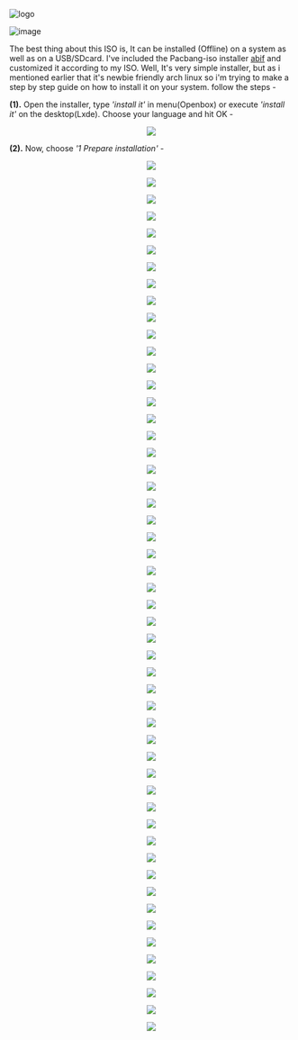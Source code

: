 ![logo](https://raw.githubusercontent.com/adi1090x/archlinux/master/images/logo_inst.png) <br />

![image](https://raw.githubusercontent.com/adi1090x/archlinux/master/images/install.jpeg) <br />

The best thing about this ISO is, It can be installed (Offline) on a system as well as on a USB/SDcard. I've included the Pacbang-iso installer [abif](https://github.com/adi1090x/archlinux/tree/master/customiso/airootfs/abif-master) and customized it according to my ISO. Well, It's very simple installer, but as i mentioned earlier that it's newbie friendly arch linux so i'm trying to make a step by step guide on how to install it on your system. follow the steps - 

**(1).** Open the installer, type *'install it'* in menu(Openbox) or execute *'install it'* on the desktop(Lxde). Choose your language and hit OK -
<p align="center">
  <img src="https://raw.githubusercontent.com/adi1090x/archlinux/master/images/Installer/abif_1.png">
</p>

**(2).** Now, choose *'1 Prepare installation'* -
<p align="center">
  <img src="https://raw.githubusercontent.com/adi1090x/archlinux/master/images/Installer/abif_2.png">
</p>
<p align="center">
  <img src="https://raw.githubusercontent.com/adi1090x/archlinux/master/images/Installer/abif_3.png">
</p>
<p align="center">
  <img src="https://raw.githubusercontent.com/adi1090x/archlinux/master/images/Installer/abif_4.png">
</p>
<p align="center">
  <img src="https://raw.githubusercontent.com/adi1090x/archlinux/master/images/Installer/abif_5.png">
</p>
<p align="center">
  <img src="https://raw.githubusercontent.com/adi1090x/archlinux/master/images/Installer/abif_6.png">
</p>
<p align="center">
  <img src="https://raw.githubusercontent.com/adi1090x/archlinux/master/images/Installer/abif_7.png">
</p>
<p align="center">
  <img src="https://raw.githubusercontent.com/adi1090x/archlinux/master/images/Installer/abif_8.png">
</p>
<p align="center">
  <img src="https://raw.githubusercontent.com/adi1090x/archlinux/master/images/Installer/abif_9.png">
</p>
<p align="center">
  <img src="https://raw.githubusercontent.com/adi1090x/archlinux/master/images/Installer/abif_10.png">
</p>
<p align="center">
  <img src="https://raw.githubusercontent.com/adi1090x/archlinux/master/images/Installer/abif_11.png">
</p>
<p align="center">
  <img src="https://raw.githubusercontent.com/adi1090x/archlinux/master/images/Installer/abif_12.png">
</p>
<p align="center">
  <img src="https://raw.githubusercontent.com/adi1090x/archlinux/master/images/Installer/abif_13.png">
</p>
<p align="center">
  <img src="https://raw.githubusercontent.com/adi1090x/archlinux/master/images/Installer/abif_14.png">
</p>
<p align="center">
  <img src="https://raw.githubusercontent.com/adi1090x/archlinux/master/images/Installer/abif_15.png">
</p>
<p align="center">
  <img src="https://raw.githubusercontent.com/adi1090x/archlinux/master/images/Installer/abif_16.png">
</p>
<p align="center">
  <img src="https://raw.githubusercontent.com/adi1090x/archlinux/master/images/Installer/abif_17.png">
</p>
<p align="center">
  <img src="https://raw.githubusercontent.com/adi1090x/archlinux/master/images/Installer/abif_18.png">
</p>
<p align="center">
  <img src="https://raw.githubusercontent.com/adi1090x/archlinux/master/images/Installer/abif_19.png">
</p>
<p align="center">
  <img src="https://raw.githubusercontent.com/adi1090x/archlinux/master/images/Installer/abif_20.png">
</p>
<p align="center">
  <img src="https://raw.githubusercontent.com/adi1090x/archlinux/master/images/Installer/abif_21.png">
</p>
<p align="center">
  <img src="https://raw.githubusercontent.com/adi1090x/archlinux/master/images/Installer/abif_22.png">
</p>
<p align="center">
  <img src="https://raw.githubusercontent.com/adi1090x/archlinux/master/images/Installer/abif_23.png">
</p>
<p align="center">
  <img src="https://raw.githubusercontent.com/adi1090x/archlinux/master/images/Installer/abif_24.png">
</p>
<p align="center">
  <img src="https://raw.githubusercontent.com/adi1090x/archlinux/master/images/Installer/abif_25.png">
</p>
<p align="center">
  <img src="https://raw.githubusercontent.com/adi1090x/archlinux/master/images/Installer/abif_26.png">
</p>
<p align="center">
  <img src="https://raw.githubusercontent.com/adi1090x/archlinux/master/images/Installer/abif_27.png">
</p>
<p align="center">
  <img src="https://raw.githubusercontent.com/adi1090x/archlinux/master/images/Installer/abif_28.png">
</p>
<p align="center">
  <img src="https://raw.githubusercontent.com/adi1090x/archlinux/master/images/Installer/abif_29.png">
</p>
<p align="center">
  <img src="https://raw.githubusercontent.com/adi1090x/archlinux/master/images/Installer/abif_30.png">
</p>
<p align="center">
  <img src="https://raw.githubusercontent.com/adi1090x/archlinux/master/images/Installer/abif_31.png">
</p>
<p align="center">
  <img src="https://raw.githubusercontent.com/adi1090x/archlinux/master/images/Installer/abif_32.png">
</p>
<p align="center">
  <img src="https://raw.githubusercontent.com/adi1090x/archlinux/master/images/Installer/abif_33.png">
</p>
<p align="center">
  <img src="https://raw.githubusercontent.com/adi1090x/archlinux/master/images/Installer/abif_34.png">
</p>
<p align="center">
  <img src="https://raw.githubusercontent.com/adi1090x/archlinux/master/images/Installer/abif_35.png">
</p>
<p align="center">
  <img src="https://raw.githubusercontent.com/adi1090x/archlinux/master/images/Installer/abif_36.png">
</p>
<p align="center">
  <img src="https://raw.githubusercontent.com/adi1090x/archlinux/master/images/Installer/abif_37.png">
</p>
<p align="center">
  <img src="https://raw.githubusercontent.com/adi1090x/archlinux/master/images/Installer/abif_38.png">
</p>
<p align="center">
  <img src="https://raw.githubusercontent.com/adi1090x/archlinux/master/images/Installer/abif_39.png">
</p>
<p align="center">
  <img src="https://raw.githubusercontent.com/adi1090x/archlinux/master/images/Installer/abif_40.png">
</p>
<p align="center">
  <img src="https://raw.githubusercontent.com/adi1090x/archlinux/master/images/Installer/abif_41.png">
</p>
<p align="center">
  <img src="https://raw.githubusercontent.com/adi1090x/archlinux/master/images/Installer/abif_42.png">
</p>
<p align="center">
  <img src="https://raw.githubusercontent.com/adi1090x/archlinux/master/images/Installer/abif_43.png">
</p>
<p align="center">
  <img src="https://raw.githubusercontent.com/adi1090x/archlinux/master/images/Installer/abif_44.png">
</p>
<p align="center">
  <img src="https://raw.githubusercontent.com/adi1090x/archlinux/master/images/Installer/abif_45.png">
</p>
<p align="center">
  <img src="https://raw.githubusercontent.com/adi1090x/archlinux/master/images/Installer/abif_46.png">
</p>
<p align="center">
  <img src="https://raw.githubusercontent.com/adi1090x/archlinux/master/images/Installer/abif_47.png">
</p>
<p align="center">
  <img src="https://raw.githubusercontent.com/adi1090x/archlinux/master/images/Installer/abif_48.png">
</p>
<p align="center">
  <img src="https://raw.githubusercontent.com/adi1090x/archlinux/master/images/Installer/abif_49.png">
</p>
<p align="center">
  <img src="https://raw.githubusercontent.com/adi1090x/archlinux/master/images/Installer/abif_50.png">
</p>
<p align="center">
  <img src="https://raw.githubusercontent.com/adi1090x/archlinux/master/images/Installer/abif_51.png">
</p>
<p align="center">
  <img src="https://raw.githubusercontent.com/adi1090x/archlinux/master/images/Installer/abif_52.png">
</p>
<p align="center">
  <img src="https://raw.githubusercontent.com/adi1090x/archlinux/master/images/Installer/abif_53.png">
</p>
